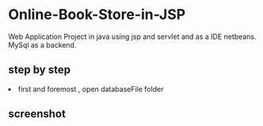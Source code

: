 # Online-Book-Store-in-JSP

Web Application Project in java using jsp and servlet and as a IDE netbeans. MySql as a backend. 

## step by step

<li>first and foremost , open databaseFile folder</li>

## screenshot  


